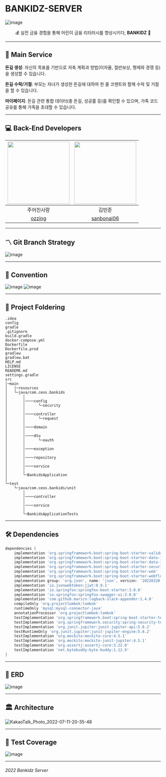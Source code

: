 # BANKIDZ-SERVER


![image](https://user-images.githubusercontent.com/63996052/180037052-29f57dd5-ef81-4062-8326-472c7c2b27be.png)


<div align="center"> 
💰 실전 금융 경험을 통해 어린이 금융 리터러시를 향상시키다, <b>BANKIDZ</b> 🐷
</div>


---

## 🍭 Main Service

**돈길 생성**: 자신의 목표를 기반으로 저축 계획과 방법(이자율, 절반보상, 형제와 경쟁 등)을 생성할 수 있습니다.

**돈길 수락/거절**: 부모는 자녀가 생성한 돈길에 대하여 한 줄 코멘트와 함께 수락 및 거절을 할 수 있습니다.

**마이페이지**: 돈길 관련 통합 데이터(총 돈길, 성공률 등)를 확인할 수 있으며, 가족 코드 공유를 통해 가족을 초대할 수 있습니다.

<!--
---

## 🎠 WorkFlow

-->
---

## 💻 Back-End Developers

<div align="center"> 

| <img width=200px src="https://user-images.githubusercontent.com/63996052/180594209-46c7eec1-f08d-41cc-842d-0f575e794b65.png"/> | <img width=200px src="https://user-images.githubusercontent.com/63996052/180594175-23892209-1c7b-4862-b448-08e090a2a139.png"/> |
| :----------------------------------------------------------: | :----------------------------------------------------------: | 
|                          주어진사랑                          |                          김민준                               |
|             [ozzing](https://github.com/ozzing)              |          [sanbonai06](https://github.com/sanbonai06)         |
</div>

   


---

## 〽 Git Branch Strategy

![image](https://user-images.githubusercontent.com/63996052/180049335-1c101dd3-6d1c-415b-85c3-e3264a28c797.png)

---

## 📑 Convention

![image](https://user-images.githubusercontent.com/63996052/180043284-95b8e582-a270-4b59-8528-2bd9c8011d2a.png)
![image](https://user-images.githubusercontent.com/63996052/180049517-c1b506ac-9c37-4ee0-9375-0f9c07355637.png)

---

## 📁 Project Foldering

```
.idea
config
gradle
.gitignore
build.gradle
docker-compose.yml
Dockerfile
Dockerfile.prod
gradlew
gradlew.bat
HELP.md
LICENSE
READEME.md
settings.gradle
src
│─main
│   |─resources
│   └─java/com.ceos.bankids
│       │    
│       │────config
│       │      └─security
│       │    
│       │────controller
│       │      └─request
│       │      
│       │────domain
│       │      
│       │────dto
│       │      └─oauth
│       │      
│       │────exception
│       │     
│       │────repository
│       │
│       │────service
│       │
│       └─BankidsApplication
│
└─test
    └─java/com.ceos.bankids/unit
        │   
        │────controller
        │   
        │────service
        │
        └─BankidsApplicationTests
```

---

## 🛠️ Dependencies

```gradle
dependencies {
    implementation 'org.springframework.boot:spring-boot-starter-validation'
    implementation 'org.springframework.boot:spring-boot-starter-data-jdbc'
    implementation 'org.springframework.boot:spring-boot-starter-data-jpa'
    implementation 'org.springframework.boot:spring-boot-starter-security'
    implementation 'org.springframework.boot:spring-boot-starter-web'
    implementation 'org.springframework.boot:spring-boot-starter-webflux:2.7.0'
    implementation group: 'org.json', name: 'json', version: '20220320'
    implementation 'io.jsonwebtoken:jjwt:0.9.1'
    implementation 'io.springfox:springfox-boot-starter:3.0.0'
    implementation 'io.springfox:springfox-swagger-ui:3.0.0'
    implementation 'com.github.maricn:logback-slack-appender:1.4.0'
    compileOnly 'org.projectlombok:lombok'
    runtimeOnly 'mysql:mysql-connector-java'
    annotationProcessor 'org.projectlombok:lombok'
    testImplementation 'org.springframework.boot:spring-boot-starter-test'
    testImplementation 'org.springframework.security:spring-security-test'
    testImplementation 'org.junit.jupiter:junit-jupiter-api:5.8.2'
    testRuntimeOnly 'org.junit.jupiter:junit-jupiter-engine:5.8.2'
    testImplementation 'org.mockito:mockito-core:4.5.1'
    testImplementation 'org.mockito:mockito-junit-jupiter:4.5.1'
    testImplementation 'org.assertj:assertj-core:3.22.0'
    testImplementation 'net.bytebuddy:byte-buddy:1.12.9'
}
```
---

## 🚧 ERD

![image](https://user-images.githubusercontent.com/63996052/180050308-788f7b04-e599-48d0-b039-7d7d3cbe2b7f.png)

---

## 🏛 Architecture

![KakaoTalk_Photo_2022-07-11-20-35-48](https://user-images.githubusercontent.com/59060780/178255707-814eb2ac-be3a-4350-940c-f060890c2420.jpeg)

---

## 🌈 Test Coverage

![image](https://user-images.githubusercontent.com/63996052/180591843-3344c378-bd7f-4487-bc08-ce44e0da3fb9.png)

---

###### 2022 Bankidz Server
